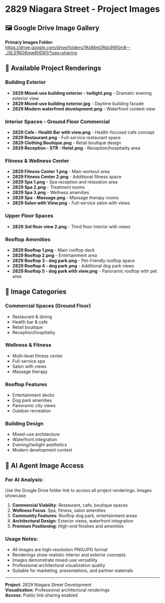 # 2829 Niagara Street - Project Images

## 🖼️ Google Drive Image Gallery
**Primary Images Folder**: https://drive.google.com/drive/folders/1KpMmORdc9WSm8--_iXL51NO6mw6HD61r?usp=sharing

## 🏢 Available Project Renderings

### Building Exterior
- **2829 Mixed-use building exterior - twilight.png** - Dramatic evening exterior view
- **2829 Mixed-use building exterior.jpg** - Daytime building facade
- **2829 Modern waterfront development.png** - Waterfront context view

### Interior Spaces - Ground Floor Commercial
- **2829 Cafe - Health Bar with view.png** - Health-focused cafe concept
- **2829 Restaurant.png** - Full-service restaurant space
- **2829 Clothing Boutique.png** - Retail boutique design
- **2829 Reception - STR - Hotel.png** - Reception/hospitality area

### Fitness & Wellness Center
- **2829 Fitness Center 1.png** - Main workout area
- **2829 Fitness Center 2.png** - Additional fitness space
- **2829 Spa 1.png** - Spa reception and relaxation area
- **2829 Spa 2.png** - Treatment rooms
- **2829 Spa 3.png** - Wellness amenities
- **2829 Spa - Massage.png** - Massage therapy rooms
- **2829 Salon with View.png** - Full-service salon with views

### Upper Floor Spaces
- **2829 3rd floor view 2.png** - Third floor interior with views

### Rooftop Amenities
- **2829 Rooftop 1.png** - Main rooftop deck
- **2829 Rooftop 2.png** - Entertainment area
- **2829 Rooftop 3 - dog park.png** - Pet-friendly rooftop space
- **2829 Rooftop 4 - dog park.png** - Additional dog park views
- **2829 Rooftop 5 - dog park with view.png** - Panoramic rooftop with pet area

## 🎨 Image Categories

### Commercial Spaces (Ground Floor)
- Restaurant & dining
- Health bar & cafe
- Retail boutique
- Reception/hospitality

### Wellness & Fitness
- Multi-level fitness center
- Full-service spa
- Salon with views
- Massage therapy

### Rooftop Features
- Entertainment decks
- Dog park amenities  
- Panoramic city views
- Outdoor recreation

### Building Design
- Mixed-use architecture
- Waterfront integration
- Evening/twilight aesthetics
- Modern development context

## 🤖 AI Agent Image Access

### For AI Analysis:
Use the Google Drive folder link to access all project renderings. Images showcase:

1. **Commercial Viability**: Restaurant, cafe, boutique spaces
2. **Wellness Focus**: Spa, fitness, salon amenities
3. **Community Features**: Rooftop dog park, entertainment areas
4. **Architectural Design**: Exterior views, waterfront integration
5. **Premium Positioning**: High-end finishes and amenities

### Usage Notes:
- All images are high-resolution PNG/JPG format
- Renderings show realistic interior and exterior concepts
- Images demonstrate mixed-use versatility
- Professional architectural visualization quality
- Suitable for marketing, presentations, and partner materials

---

**Project**: 2829 Niagara Street Development  
**Visualization**: Professional architectural renderings  
**Access**: Public link sharing enabled